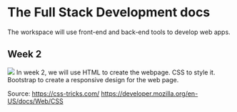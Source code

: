 # The Full Stack Development docs

The workspace will use front-end and back-end tools to develop web apps.

<h2>Week 2</h2>
<img src="https://getbootstrap.com/docs/5.3/assets/brand/bootstrap-logo-shadow.png"></img>
In week 2, we will use HTML to create the webpage. CSS to style it. Bootstrap to create a responsive design for the web page.


Source: 
https://css-tricks.com/
https://developer.mozilla.org/en-US/docs/Web/CSS